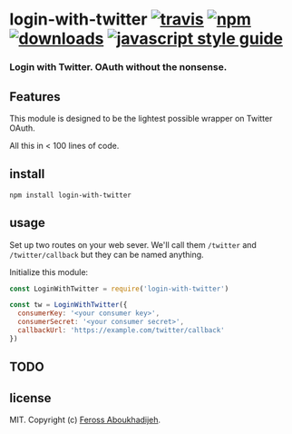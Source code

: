 # login-with-twitter [![travis][travis-image]][travis-url] [![npm][npm-image]][npm-url] [![downloads][downloads-image]][downloads-url] [![javascript style guide][standard-image]][standard-url]

[travis-image]: https://img.shields.io/travis/feross/login-with-twitter/master.svg
[travis-url]: https://travis-ci.org/feross/login-with-twitter
[npm-image]: https://img.shields.io/npm/v/login-with-twitter.svg
[npm-url]: https://npmjs.org/package/login-with-twitter
[downloads-image]: https://img.shields.io/npm/dm/login-with-twitter.svg
[downloads-url]: https://npmjs.org/package/login-with-twitter
[standard-image]: https://img.shields.io/badge/code_style-standard-brightgreen.svg
[standard-url]: https://standardjs.com

### Login with Twitter. OAuth without the nonsense.

## Features

This module is designed to be the lightest possible wrapper on Twitter OAuth.

All this in < 100 lines of code.

## install

```
npm install login-with-twitter
```

## usage

Set up two routes on your web sever. We'll call them `/twitter` and
`/twitter/callback` but they can be named anything.

Initialize this module:

```js
const LoginWithTwitter = require('login-with-twitter')

const tw = LoginWithTwitter({
  consumerKey: '<your consumer key>',
  consumerSecret: '<your consumer secret>',
  callbackUrl: 'https://example.com/twitter/callback'
})
```

## TODO

## license

MIT. Copyright (c) [Feross Aboukhadijeh](http://feross.org).
